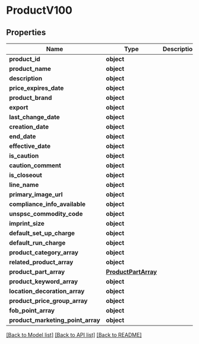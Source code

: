# ProductV100

## Properties
Name | Type | Description | Notes
------------ | ------------- | ------------- | -------------
**product_id** | **object** |  | 
**product_name** | **object** |  | 
**description** | **object** |  | [optional] 
**price_expires_date** | **object** |  | [optional] 
**product_brand** | **object** |  | [optional] 
**export** | **object** |  | [optional] 
**last_change_date** | **object** |  | [optional] 
**creation_date** | **object** |  | [optional] 
**end_date** | **object** |  | [optional] 
**effective_date** | **object** |  | [optional] 
**is_caution** | **object** |  | [optional] 
**caution_comment** | **object** |  | [optional] 
**is_closeout** | **object** |  | [optional] 
**line_name** | **object** |  | [optional] 
**primary_image_url** | **object** |  | [optional] 
**compliance_info_available** | **object** |  | [optional] 
**unspsc_commodity_code** | **object** |  | [optional] 
**imprint_size** | **object** |  | [optional] 
**default_set_up_charge** | **object** |  | [optional] 
**default_run_charge** | **object** |  | [optional] 
**product_category_array** | **object** |  | 
**related_product_array** | **object** |  | 
**product_part_array** | [**ProductPartArray**](ProductPartArray.md) |  | 
**product_keyword_array** | **object** |  | 
**location_decoration_array** | **object** |  | [optional] 
**product_price_group_array** | **object** |  | [optional] 
**fob_point_array** | **object** |  | [optional] 
**product_marketing_point_array** | **object** |  | 

[[Back to Model list]](../README.md#documentation-for-models) [[Back to API list]](../README.md#documentation-for-api-endpoints) [[Back to README]](../README.md)

